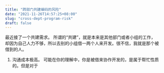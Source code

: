 ```yaml
---
title: "跨部门共建编码的风险"
date: "2021-11-26T14:57:25+08:00"
slug: "cross-dept-program-risk"
draft: false
---
```


最近接了一个共建需求。
所谓的“共建”，就是本来是其他部门或者小组的工作，却因为自己人力不够，所以去别的小组借一两个人来开发。很不信，我就是那个被借到的人。

1. 沟通成本极高。
可能在你的理解中，你是被借来协作开发的，是属于帮忙性质的。但是对于
